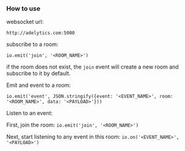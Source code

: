 ### How to use

websocket url: 

`http://adelytics.com:5000`

subscribe to a room: 

`io.emit('join', '<ROOM_NAME>')`

if the room does not exist, the `join` event will create a new room and subscribe to it by default.

Emit and event to a room: 

`io.emit('event', JSON.stringify({event: '<EVENT_NAME>', room: '<ROOM_NAME>', data: '<PAYLOAD>'}))`

Listen to an event:

First, join the room: `io.emit('join', '<ROOM_NAME>')`

Next, start listening to any event in this room: `io.on('<EVENT_NAME>', '<PAYLOAD>')`